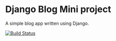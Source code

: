 # Django Blog Mini project

A simple blog app written using Django. 

[![Build Status](https://travis-ci.org/caputocode/django-blog.svg?branch=master)](https://travis-ci.org/caputocode/django-blog)